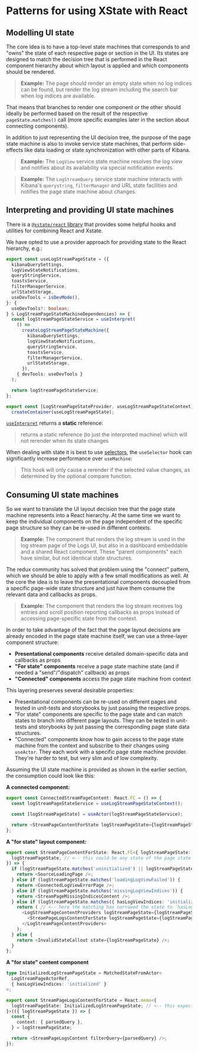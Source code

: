 # Patterns for using XState with React

## Modelling UI state

The core idea is to have a top-level state machines that corresponds to and "owns" the state of each respective page or section in the UI. Its states are designed to match the decision tree that is performed in the React component hierarchy about which layout is applied and which components should be rendered.

> **Example:** The page should render an empty state when no log indices can be found, but render the log stream including the search bar when log indices are available.

That means that branches to render one component or the other should ideally be performed based on the result of the respective `pageState.matches()` call (more specific examples later in the section about connecting components).

In addition to just representing the UI decision tree, the purpose of the page state machine is also to invoke service state machines, that perform side-effects like data loading or state synchronization with other parts of Kibana.

> **Example:** The `LogView` service state machine resolves the log view and notifies about its availability via special notification events.

> **Example:** The `LogStreamQuery` service state machine interacts with Kibana's `querystring`, `filterManager` and URL state facilities and notifies the page state machine about changes.

## Interpreting and providing UI state machines

There is a [`@xstate/react` library](https://xstate.js.org/docs/recipes/react.html#usage-with-react) that provides some helpful hooks and utilities for combining React and Xstate.

We have opted to use a provider approach for providing state to the React hierarchy, e.g.:

```typescript
export const useLogStreamPageState = ({
  kibanaQuerySettings,
  logViewStateNotifications,
  queryStringService,
  toastsService,
  filterManagerService,
  urlStateStorage,
  useDevTools = isDevMode(),
}: {
  useDevTools?: boolean;
} & LogStreamPageStateMachineDependencies) => {
  const logStreamPageStateService = useInterpret(
    () =>
      createLogStreamPageStateMachine({
        kibanaQuerySettings,
        logViewStateNotifications,
        queryStringService,
        toastsService,
        filterManagerService,
        urlStateStorage,
      }),
    { devTools: useDevTools }
  );

  return logStreamPageStateService;
};

export const [LogStreamPageStateProvider, useLogStreamPageStateContext] =
  createContainer(useLogStreamPageState);
```

[`useInterpret`](https://xstate.js.org/docs/packages/xstate-react/#useinterpret-machine-options-observer) returns a **static** reference:

> returns a static reference (to just the interpreted machine) which will not rerender when its state changes

When dealing with state it is best to use [selectors](https://xstate.js.org/docs/packages/xstate-react/#useselector-actor-selector-compare-getsnapshot), the `useSelector` hook can significantly increase performance over `useMachine`:

> This hook will only cause a rerender if the selected value changes, as determined by the optional compare function.

## Consuming UI state machines

So we want to translate the UI layout decision tree that the page state machine represents into a React hierarchy. At the same time we want to keep the individual components on the page independent of the specific page structure so they can be re-used in different contexts.

> **Example:** The component that renders the log stream is used in the log stream page of the Logs UI, but also in a dashboard embeddable and a shared React component. These "parent components" each have similar, but not identical state structures.

The redux community has solved that problem using the "connect" pattern, which we should be able to apply with a few small modifications as well. At the core the idea is to leave the presentational components decoupled from a specific page-wide state structure and just have them consume the relevant data and callbacks as props.

> **Example:** The component that renders the log stream receives log entries and scroll position reporting callbacks as props instead of accessing page-specific state from the context.

In order to take advantage of the fact that the page layout decisions are already encoded in the page state machine itself, we can use a three-layer component structure:

- **Presentational components** receive detailed domain-specific data and callbacks as props
- **"For state" components** receive a page state machine state (and if needed a "send"/"dispatch" callback) as props
- **"Connected" components** access the page state machine from context

This layering preserves several desirable properties:

- Presentational components can be re-used on different pages and tested in unit-tests and storybooks by just passing the respective props.
- "For state" components are specific to the page state and can match states to branch into different page layouts. They can be tested in unit-tests and storybooks by just passing the corresponding page state data structures.
- "Connected" components know how to gain access to the page state machine from the context and subscribe to their changes using `useActor`. They each work with a specific page state machine provider. They're harder to test, but very slim and of low complexity.

Assuming the UI state machine is provided as shown in the earlier section, the consumption could look like this:

**A connected component:**
```typescript
export const ConnectedStreamPageContent: React.FC = () => {
  const logStreamPageStateService = useLogStreamPageStateContext();

  const [logStreamPageState] = useActor(logStreamPageStateService);

  return <StreamPageContentForState logStreamPageState={logStreamPageState} />;
};
```

**A "for state" layout component:**
```typescript
export const StreamPageContentForState: React.FC<{ logStreamPageState: LogStreamPageState }> = ({
  logStreamPageState, // <-- this could be any state of the page state machine
}) => {
  if (logStreamPageState.matches('uninitialized') || logStreamPageState.matches('loadingLogView')) {
    return <SourceLoadingPage />;
  } else if (logStreamPageState.matches('loadingLogViewFailed')) {
    return <ConnectedLogViewErrorPage />;
  } else if (logStreamPageState.matches('missingLogViewIndices')) {
    return <StreamPageMissingIndicesContent />;
  } else if (logStreamPageState.matches({ hasLogViewIndices: 'initialized' })) {
    return ( // <-- here the matching has narrowed the state to `hasLogViewIndices.initialized`
      <LogStreamPageContentProviders logStreamPageState={logStreamPageState}>
        <StreamPageLogsContentForState logStreamPageState={logStreamPageState} />
      </LogStreamPageContentProviders>
    );
  } else {
    return <InvalidStateCallout state={logStreamPageState} />;
  }
};
```

**A "for state" content component**
```typescript
type InitializedLogStreamPageState = MatchedStateFromActor<
  LogStreamPageActorRef,
  { hasLogViewIndices: 'initialized' }
>;

export const StreamPageLogsContentForState = React.memo<{
  logStreamPageState: InitializedLogStreamPageState; // <-- this expects to be rendered in a specific state and the compiler will enforce that
}>(({ logStreamPageState }) => {
  const {
    context: { parsedQuery },
  } = logStreamPageState;

  return <StreamPageLogsContent filterQuery={parsedQuery} />;
});
```
